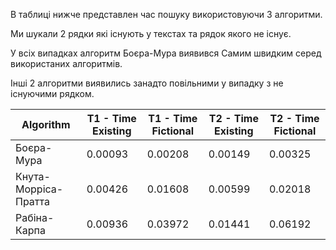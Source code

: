 В таблиці нижче представлен час пошуку використовуючи 3 алгоритми.

Ми шукали 2 рядки які існують у текстах та рядок якого не існує.

У всіх випадках алгоритм Боєра-Мура виявився Самим швидким серед використаних алгоритмів.

Інші 2 алгоритми виявились занадто повільними у випадку з не існуючими рядком.

| Algorithm              | T1 - Time Existing   | T1 - Time Fictional  | T2 - Time Existing   | T2 - Time Fictional 
|----------------------- | -------------------- | -------------------- | -------------------- | --------------------
| Боєра-Мура             | 0.00093              | 0.00208              | 0.00149              | 0.00325             
| Кнута-Морріса-Пратта   | 0.00426              | 0.01608              | 0.00599              | 0.02018             
| Рабіна-Карпа           | 0.00936              | 0.03972              | 0.01441              | 0.06192          
